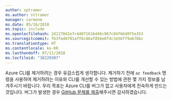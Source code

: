 ```yaml
---
author: sptramer
ms.author: sttramer
manager: carmonm
ms.date: 05/16/2018
ms.topic: include
ms.openlocfilehash: 24127042e7c44071616d46c967c84fb648f5e353
ms.sourcegitcommit: fb3fed8701aff6c46af856e8fdc3e56ff9a678bc
ms.translationtype: HT
ms.contentlocale: ko-KR
ms.lasthandoff: 07/11/2018
ms.locfileid: "38229307"
---
```

Azure CLI를 제거하려는 경우 유감스럽게 생각합니다. 제거하기 전에 `az feedback` 명령을 사용하여 제거하려는 이유와 CLI를 개선할 수 있는 방법에 관한 몇 가지 정보를 남겨주시기 바랍니다. 우리 목표는 Azure CLI를 버그가 없고 사용자에게 친숙하게 만드는 것입니다. 버그가 발생한 경우 [GitHub 문제를 제출](https://github.com/Azure/azure-cli/issues)해주시면 감사하겠습니다.
